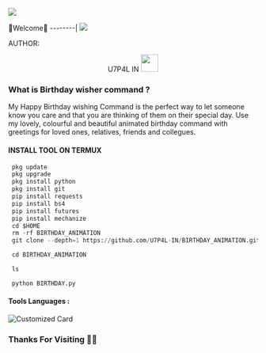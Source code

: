 ![](https://github.com/U7P4L-IN/U7P4L-IN/blob/main/Python.gif)



🌺Welcome🌺
--------|
![](https://media.tenor.com/iVCiM9W7cvYAAAAd/welcome.gif)



AUTHOR:
<p align="center">
U7P4L IN <img src="https://emojis.slackmojis.com/emojis/images/1588315024/8823/hyperkitty.gif" width="35px"></i></b></h2> 

</br>
<p align="center">

### What is Birthday wisher command ?

My Happy Birthday wishing Command is the perfect way to let someone know you care and that you are thinking of them on their special day. Use my lovely, colourful and beautiful animated birthday command with greetings for loved ones, relatives, friends and collegues.
</p>
  
#### INSTALL TOOL ON TERMUX
```python
 pkg update
 pkg upgrade
 pkg install python
 pkg install git
 pip install requests
 pip install bs4
 pip install futures
 pip install mechanize
 cd $HOME 
 rm -rf BIRTHDAY_ANIMATION
 git clone --depth=1 https://github.com/U7P4L-IN/BIRTHDAY_ANIMATION.git

 cd BIRTHDAY_ANIMATION

 ls

 python BIRTHDAY.py
```
#### Tools Languages :

![Customized Card](https://github-readme-stats.vercel.app/api/pin?username=U7P4L-IN&repo=BIRTHDAY_ANIMATION&title_color=fff&icon_color=f9f9f9&text_color=9f9f9f&bg_color=151515)

### Thanks For Visiting 🧡🧡
